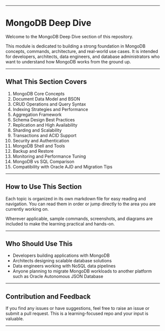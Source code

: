 
---

# MongoDB Deep Dive

Welcome to the MongoDB Deep Dive section of this repository.

This module is dedicated to building a strong foundation in MongoDB concepts, commands, architecture, and real-world use cases. It is intended for developers, architects, data engineers, and database administrators who want to understand how MongoDB works from the ground up.

---

## What This Section Covers

1. MongoDB Core Concepts
2. Document Data Model and BSON
3. CRUD Operations and Query Syntax
4. Indexing Strategies and Performance
5. Aggregation Framework
6. Schema Design Best Practices
7. Replication and High Availability
8. Sharding and Scalability
9. Transactions and ACID Support
10. Security and Authentication
11. MongoDB Shell and Tools
12. Backup and Restore
13. Monitoring and Performance Tuning
14. MongoDB vs SQL Comparison
15. Compatibility with Oracle AJD and Migration Tips

---

## How to Use This Section

Each topic is organized in its own markdown file for easy reading and navigation. You can read them in order or jump directly to the area you are currently working on.

Wherever applicable, sample commands, screenshots, and diagrams are included to make the learning practical and hands-on.

---

## Who Should Use This

* Developers building applications with MongoDB
* Architects designing scalable database solutions
* Data engineers working with NoSQL data pipelines
* Anyone planning to migrate MongoDB workloads to another platform such as Oracle Autonomous JSON Database

---

## Contribution and Feedback

If you find any issues or have suggestions, feel free to raise an issue or submit a pull request. This is a learning-focused repo and your input is valuable.

---


